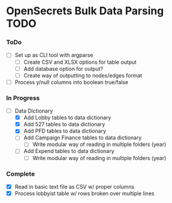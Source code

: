 # OpenSecrets Bulk Data Parsing TODO

### ToDo

- [ ] Set up as CLI tool with argparse
  - [ ] Create CSV and XLSX options for table output
  - [ ] Add database option for output? 
  - [ ] Create way of outputting to nodes/edges format
- [ ] Process y/null columns into boolean true/false

### In Progress

- [ ] Data Dictionary
  - [x] Add Lobby tables to data dictionary
  - [x] Add 527 tables to data dictionary
  - [x] Add PFD tables to data dictionary
  - [ ] Add Campaign Finance tables to data dictionary
    - [ ] Write modular way of reading in multiple folders (year)
  - [ ] Add Expend tables to data dictionary
    - [ ] Write modular way of reading in multiple folders (year)

### Complete

- [x] Read in basic text file as CSV w/ proper columns
- [x] Process lobbyist table w/ rows broken over multiple lines